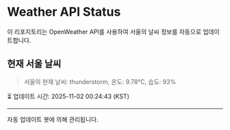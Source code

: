 
# Weather API Status

이 리포지토리는 OpenWeather API를 사용하여 서울의 날씨 정보를 자동으로 업데이트합니다.

## 현재 서울 날씨
> 서울의 현재 날씨: thunderstorm, 온도: 9.78°C, 습도: 93%

⏳ 업데이트 시간: 2025-11-02 00:24:43 (KST)

---
자동 업데이트 봇에 의해 관리됩니다.
